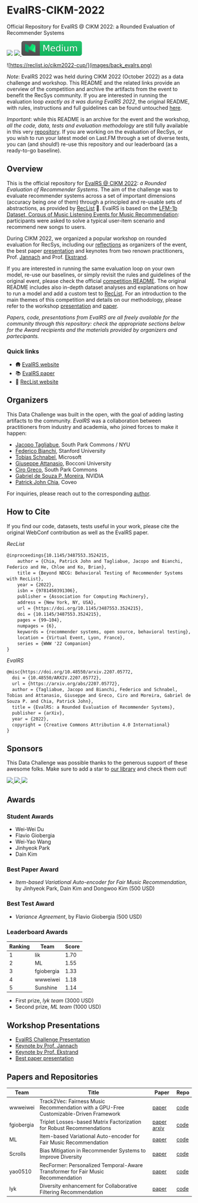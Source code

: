 # EvalRS-CIKM-2022
Official Repository for EvalRS @ CIKM 2022: a Rounded Evaluation of Recommender Systems

<a href="https://www.kaggle.com/code/vinidd/cikm-data-challenge"><img src="https://img.shields.io/badge/Kaggle-Notebook-%2355555)"></a> 
<a href="https://colab.research.google.com/drive/1w1fbfCwQKMQNCLbbEF-Qxyin3wE7052T?usp=sharing"> <img src="https://colab.research.google.com/assets/colab-badge.svg"> </a>
<a href="https://medium.com/p/b9fa101ef79a"> <img src="https://raw.githubusercontent.com/aleen42/badges/master/src/medium.svg"> </a>


![https://reclist.io/cikm2022-cup/](images/back_evalrs.png)

*Note*: EvalRS 2022 was held during CIKM 2022 (October 2022) as a data challenge and workshop. This README and the related links provide an overview of the competition and archive the artifacts from the event to benefit the RecSys community. If you are interested in running the evaluation loop _exactly as it was during EvalRS 2022_, the original README, with rules, instructions and full guidelines can be found untouched [here](/README_CIKM_2022.md).

*Important*: while this README is an archive for the event and the workshop, _all the code, data, tests and evaluation methodology_ are still fully available in this very [repository](/README_CIKM_2022.md). If you are working on the evaluation of RecSys, or you wish to run your latest model on Last.FM through a set of diverse tests, you can (and should!) re-use this repository and our leaderboard (as a ready-to-go baseline).

## Overview

This is the official repository for [EvalRS @ CIKM 2022](https://reclist.io/cikm2022-cup/): _a Rounded Evaluation of Recommender Systems_. The aim of the challenge was to evaluate recommender systems across a set of important dimensions (accuracy being _one_ of them) through a principled and re-usable sets of abstractions, as provided by [RecList](https://github.com/jacopotagliabue/reclist) 🚀. EvalRS is based on the [LFM-1b Dataset, Corpus of Music Listening Events for Music Recommendation](http://www.cp.jku.at/datasets/LFM-1b/): participants were asked to solve a typical user-item scenario and recommend new songs to users.

During CIKM 2022, we organized a popular workshop on rounded evaluation for RecSys, including our [reflections](/workshop_slides/challenge_presentation_tagliabue.pdf) as organizers of the event, the best paper [presentation](/workshop_slides/EvalRS_teamML.pdf) and keynotes from two renown practitioners, Prof. [Jannach](/workshop_slides/keynote_jannach.pdf) and Prof. [Ekstrand](/workshop_slides/keynote_ekstrand.pdf).

If you are interested in running the same evaluation loop on your own model, re-use our baselines, or simply revisit the rules and guidelines of the original event, please check the official [competition README](/README_CIKM_2022.md). The original README includes also in-depth dataset analyses and explanations on how to run a model and add a custom test to [RecList](https://github.com/jacopotagliabue/reclist). For an introduction to the main themes of this competition and details on our methodology, please refer to the workshop [presentation](/workshop_slides/challenge_presentation_tagliabue.pdf) and [paper](https://arxiv.org/abs/2207.05772).

_Papers, code, presentations from EvalRS are all freely available for the community through this repository: check the appropriate sections below for the Award recipients and the materials provided by organizers and partecipants._

### Quick links

* 🛖 [EvalRS website](https://reclist.io/cikm2022-cup/)
* 📚 [EvalRS paper](https://arxiv.org/abs/2207.05772)
* 📖 [RecList website](https://reclist.io/)

## Organizers

This Data Challenge was built in the open, with the goal of adding lasting artifacts to the community. _EvalRS_ was a collaboration between practitioners from industry and academia, who joined forces to make it happen:

* [Jacopo Tagliabue](https://www.linkedin.com/in/jacopotagliabue/), South Park Commons / NYU
* [Federico Bianchi](https://www.linkedin.com/in/federico-bianchi-3b7998121/), Stanford University
* [Tobias Schnabel](https://www.microsoft.com/en-us/research/people/toschnab/), Microsoft
* [Giuseppe Attanasio](https://www.linkedin.com/in/giuseppe-attanasio/), Bocconi University
* [Ciro Greco](https://www.linkedin.com/in/cirogreco/), South Park Commons
* [Gabriel de Souza P. Moreira](https://www.linkedin.com/in/gabrielspmoreira/), NVIDIA
* [Patrick John Chia](https://www.linkedin.com/in/patrick-john-chia/), Coveo

For inquiries, please reach out to the corresponding [author](https://www.linkedin.com/in/jacopotagliabue/).

## How to Cite

If you find our code, datasets, tests useful in your work, please cite the original WebConf contribution as well as the EvalRS paper.

_RecList_

```
@inproceedings{10.1145/3487553.3524215,
    author = {Chia, Patrick John and Tagliabue, Jacopo and Bianchi, Federico and He, Chloe and Ko, Brian},
    title = {Beyond NDCG: Behavioral Testing of Recommender Systems with RecList},
    year = {2022},
    isbn = {9781450391306},
    publisher = {Association for Computing Machinery},
    address = {New York, NY, USA},
    url = {https://doi.org/10.1145/3487553.3524215},
    doi = {10.1145/3487553.3524215},
    pages = {99–104},
    numpages = {6},
    keywords = {recommender systems, open source, behavioral testing},
    location = {Virtual Event, Lyon, France},
    series = {WWW '22 Companion}
}
```

_EvalRS_

```
@misc{https://doi.org/10.48550/arxiv.2207.05772,
  doi = {10.48550/ARXIV.2207.05772},
  url = {https://arxiv.org/abs/2207.05772},
  author = {Tagliabue, Jacopo and Bianchi, Federico and Schnabel, Tobias and Attanasio, Giuseppe and Greco, Ciro and Moreira, Gabriel de Souza P. and Chia, Patrick John},
  title = {EvalRS: a Rounded Evaluation of Recommender Systems},
  publisher = {arXiv},
  year = {2022},
  copyright = {Creative Commons Attribution 4.0 International}
}
```

## Sponsors

This Data Challenge was possible thanks to the generous support of these awesome folks. Make sure to add a star to [our library](https://github.com/jacopotagliabue/reclist) and check them out!

<a href="https://neptune.ai/" target="_blank">
    <img src="https://github.com/jacopotagliabue/reclist/raw/main/images/neptune.png" width="200"/>
</a>

<a href="https://www.comet.com/?utm_source=jacopot&utm_medium=referral&utm_campaign=online_jacopot_2022&utm_content=github_reclist" target="_blank">
    <img src="https://github.com/jacopotagliabue/reclist/raw/main/images/comet.png" width="200"/>
</a>

<a href="https://gantry.io/" target="_blank">
    <img src="https://github.com/jacopotagliabue/reclist/raw/main/images/gantry.png" width="200"/>
</a>

## Awards

### Student Awards

* Wei-Wei Du
* Flavio Giobergia
* Wei-Yao Wang
* Jinhyeok Park
* Dain Kim

### Best Paper Award

* _Item-based Variational Auto-encoder for Fair Music Recommendation_, by Jinhyeok Park, Dain Kim and Dongwoo Kim (500 USD)

### Best Test Award

* _Variance Agreement_, by Flavio Giobergia (500 USD)

### Leaderboard Awards

Ranking | Team | Score
--- | --- | ---
1 | lik | 1.70
2 | ML | 1.55
3 | fgiobergia | 1.33
4 | wwweiwei | 1.18
5 | Sunshine | 1.14

* First prize, _lyk team_ (3000 USD)
* Second prize, _ML team_ (1000 USD)

## Workshop Presentations

* [EvalRS Challenge Presentation](/workshop_slides/challenge_presentation_tagliabue.pdf)
* [Keynote by Prof. Jannach](/workshop_slides/keynote_jannach.pdf)
* [Keynote by Prof. Ekstrand](/workshop_slides/keynote_ekstrand.pdf)
* [Best paper presentation](/workshop_slides/EvalRS_teamML.pdf)

## Papers and Repositories

Team | Title | Paper | Repo |
--- | --- | --- | ---
wwweiwei | Track2Vec: Fairness Music Recommendation with a GPU-Free Customizable-Driven Framework | [paper](/final_papers/EvalRS2022_paper_582.pdf) | [code](https://github.com/wwweiwei/Track2Vec) 
fgiobergia | Triplet Losses-based Matrix Factorization for Robust Recommendations | [paper](/final_papers/EvalRS2022_paper_8348.pdf) [arxiv](https://arxiv.org/abs/2210.12098) | [code](https://github.com/fgiobergia/CIKM-evalRS-2022/) 
ML | Item-based Variational Auto-encoder for Fair Music Recommendation | [paper](/final_papers/EvalRS2022_paper_5248.pdf) | [code](https://github.com/ParkJinHyeock/evalRS-submission)
Scrolls | Bias Mitigation in Recommender Systems to Improve Diversity | [paper](/final_papers/EvalRS2022_paper_1487.pdf) | [code](https://github.com/fidelity/jurity/tree/evalrs/evalrs)
yao0510 | RecFormer: Personalized Temporal-Aware Transformer for Fair Music Recommendation | [paper](/final_papers/EvalRS2022_paper_4951.pdf) | [code](https://github.com/wywyWang/RecFormer) 
lyk | Diversity enhancement for Collaborative Filtering Recommendation | [paper](/final_papers/EvalRS2022_paper_5875.pdf) | [code](https://github.com/lazy2panda/evalrs2022_solution)
